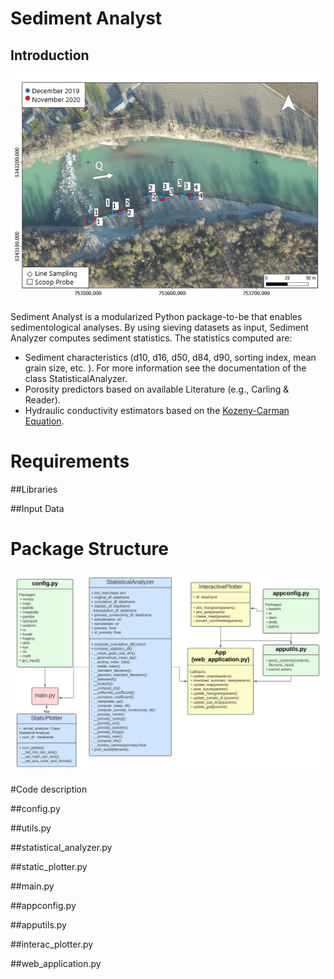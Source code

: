 # Sediment Analyst
## Introduction

![Sample Location](https://github.com/federicascolari8/PythonProject_Other/raw/main/assets/measuring_points.png "Sample Location")

Sediment Analyst is a modularized Python package-to-be that enables sedimentological analyses. By using sieving datasets as input, Sediment Analyzer computes sediment statistics. The statistics computed are:
- Sediment characteristics (d10, d16, d50, d84, d90, sorting index, mean grain size, etc. ). For more information see the documentation of the class StatisticalAnalyzer.
- Porosity predictors based on available Literature (e.g., Carling & Reader).
- Hydraulic conductivity estimators based on the [Kozeny-Carman Equation](https://cdnsciencepub.com/doi/abs/10.1139/t03-013).

# Requirements
##Libraries

##Input Data

# Package Structure
![Code UML](https://github.com/federicascolari8/PythonProject_Other/raw/main/assets/code_uml_sediment_analyst.png "Code UML")

#Code description

##config.py

##utils.py

##statistical_analyzer.py

##static_plotter.py

##main.py

##appconfig.py

##apputils.py

##interac_plotter.py

##web_application.py


